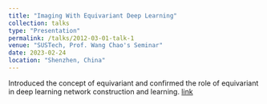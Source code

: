 ```yaml
---
title: "Imaging With Equivariant Deep Learning"
collection: talks
type: "Presentation"
permalink: /talks/2012-03-01-talk-1
venue: "SUSTech, Prof. Wang Chao's Seminar"
date: 2023-02-24
location: "Shenzhen, China"
---
```

Introduced the concept of equivariant and confirmed the role of equivariant in deep learning network construction and learning. [link](http://xtwusamantha.github.io/files/Seminar-Imaging.pdf)
